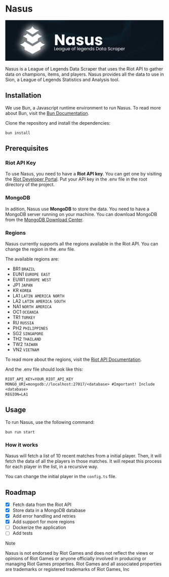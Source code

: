 # Nasus

![Nasus Banner](./assets/banner.png)

Nasus is a League of Legends Data Scraper that uses the Riot API to gather data on champions, items, and players.
Nasus provides all the data to use in Sion, a League of Legends Statistics and Analysis tool.

## Installation

We use Bun, a Javascript runtime environment to run Nasus. To read more about Bun, visit the [Bun Documentation](https://bun.sh/).

Clone the repository and install the dependencies:

```shell
bun install
```

## Prerequisites

### Riot API Key
To use Nasus, you need to have a **Riot API key**. You can get one by visiting the [Riot Developer Portal](https://developer.riotgames.com/).
Put your API key in the .env file in the root directory of the project.

### MongoDB
In adition, Nasus use **MongoDB** to store the data. You need to have a MongoDB server running on your machine. You can download MongoDB from the [MongoDB Download Center](https://www.mongodb.com/try/download/community).

### Regions
Nasus currently supports all the regions available in the Riot API. You can change the region in the .env file.

The available regions are:

- BR1 `BRAZIL`
- EUN1  `EUROPE EAST`
- EUW1  `EUROPE WEST`
- JP1 `JAPAN`
- KR `KOREA`
- LA1 `LATIN AMERICA NORTH`
- LA2 `LATIN AMERICA SOUTH`
- NA1 `NORTH AMERICA`
- OC1 `OCEANIA`
- TR1 `TURKEY`
- RU `RUSSIA`
- PH2 `PHILIPPINES`
- SG2 `SINGAPORE`
- TH2 `THAILAND`
- TW2 `TAIWAN`
- VN2 `VIETNAM`

To read more about the regions, visit the [Riot API Documentation](https://developer.riotgames.com/docs/lol).

And the .env file should look like this:

```shell
RIOT_API_KEY=YOUR_RIOT_API_KEY
MONGO_URI=mongodb://localhost:27017/<database> #Important! Include <database>
REGION=LA1
```

## Usage

To run Nasus, use the following command:

```shell
bun run start
```

### How it works

Nasus will fetch a list of 10 recent matches from a initial player. Then, it will fetch the data of all the players in those matches. It will repeat this process for each player in the list, in a recursive way.

You can change the initial player in the `config.ts` file.

## Roadmap

- [x] Fetch data from the Riot API
- [x] Store data in a MongoDB database
- [x] Add error handling and retries
- [x] Add support for more regions
- [ ] Dockerize the application
- [ ] Add tests

> [!NOTE]
> Nasus is not endorsed by Riot Games and does not reflect the views or opinions of Riot Games or anyone officially involved in producing or managing Riot Games properties. Riot Games and all associated properties are trademarks or registered trademarks of Riot Games, Inc
